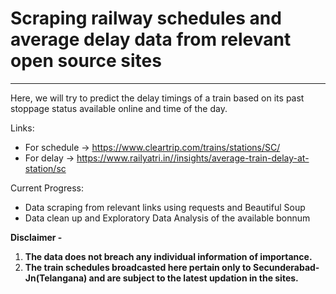 # **Scraping railway schedules and average delay data from relevant open source sites**
---
Here, we will try to predict the delay timings of a train based on its past stoppage status available online and time of the day.

Links:
- For schedule -> https://www.cleartrip.com/trains/stations/SC/
- For delay -> https://www.railyatri.in//insights/average-train-delay-at-station/sc

Current Progress:
- Data scraping from relevant links using requests and Beautiful Soup
- Data clean up and Exploratory Data Analysis of the available bonnum

**Disclaimer -**
1) **The data does not breach any individual information of importance.**
2) **The train schedules broadcasted here pertain only to Secunderabad-Jn(Telangana) and are subject to the latest updation in the sites.**
